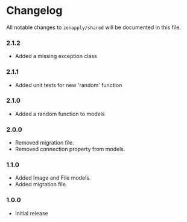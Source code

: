 # Changelog

All notable changes to `zenapply/shared` will be documented in this file.

### 2.1.2
- Added a missing exception class

### 2.1.1
- Added unit tests for new 'random' function

### 2.1.0
- Added a random function to models

### 2.0.0
- Removed migration file.
- Removed connection property from models.

### 1.1.0
- Added Image and File models.
- Added migration file.

### 1.0.0
- Initial release
